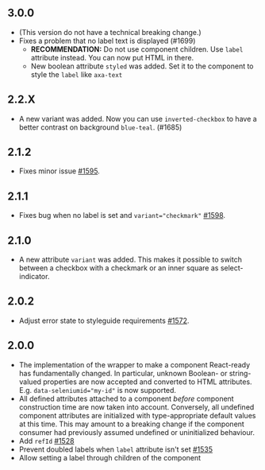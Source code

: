 ## 3.0.0

- (This version do not have a technical breaking change.)
- Fixes a problem that no label text is displayed (#1699)
  - **RECOMMENDATION:** Do not use component children. Use `label` attribute instead. You can now put HTML in there.
  - New boolean attribute `styled` was added. Set it to the component to style the `label` like `axa-text`

## 2.2.X

- A new variant was added. Now you can use `inverted-checkbox` to have a better contrast on background `blue-teal`. (#1685)

## 2.1.2

- Fixes minor issue [#1595](https://github.com/axa-ch/patterns-library/issues/1595).

## 2.1.1

- Fixes bug when no label is set and `variant="checkmark"` [#1598](https://github.com/axa-ch/patterns-library/issues/1598).

## 2.1.0

- A new attribute `variant` was added. This makes it possible to switch between a checkbox with a checkmark or an inner square as select-indicator.

## 2.0.2

- Adjust error state to styleguide requirements [#1572](https://github.com/axa-ch/patterns-library/issues/1572).

## 2.0.0

- The implementation of the wrapper to make a component React-ready has
  fundamentally changed. In particular, unknown Boolean- or
  string-valued properties are now accepted and converted to HTML
  attributes. E.g. `data-seleniumid="my-id"` is now supported.
- All defined attributes attached to a component _before_ component
  construction time are now taken into account. Conversely, all undefined
  component attributes are initialized with type-appropriate default
  values at this time. This may amount to a breaking change if the
  component consumer had previously assumed undefined or uninitialized
  behaviour.
- Add `refId` [#1528](https://github.com/axa-ch/patterns-library/pull/1528)
- Prevent doubled labels when `label` attribute isn't set [#1535](https://github.com/axa-ch/patterns-library/pull/1535)
- Allow setting a label through children of the component
